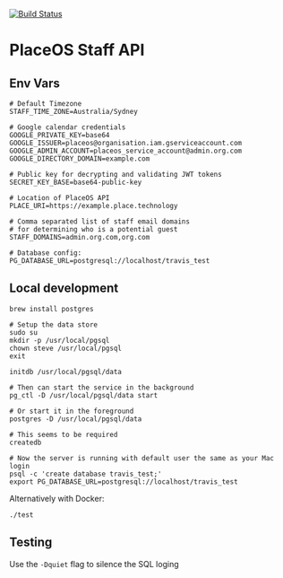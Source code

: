 [![Build Status](https://travis-ci.com/red-ant/staff-api.svg?token=RzVfSpK1WxvVvMdpTs99&branch=master)](https://travis-ci.com/red-ant/staff-api)

# PlaceOS Staff API

## Env Vars

```
# Default Timezone
STAFF_TIME_ZONE=Australia/Sydney

# Google calendar credentials
GOOGLE_PRIVATE_KEY=base64
GOOGLE_ISSUER=placeos@organisation.iam.gserviceaccount.com
GOOGLE_ADMIN_ACCOUNT=placeos_service_account@admin.org.com
GOOGLE_DIRECTORY_DOMAIN=example.com

# Public key for decrypting and validating JWT tokens
SECRET_KEY_BASE=base64-public-key

# Location of PlaceOS API
PLACE_URI=https://example.place.technology

# Comma separated list of staff email domains
# for determining who is a potential guest
STAFF_DOMAINS=admin.org.com,org.com

# Database config:
PG_DATABASE_URL=postgresql://localhost/travis_test
```

## Local development

```
brew install postgres

# Setup the data store
sudo su
mkdir -p /usr/local/pgsql
chown steve /usr/local/pgsql
exit

initdb /usr/local/pgsql/data

# Then can start the service in the background
pg_ctl -D /usr/local/pgsql/data start

# Or start it in the foreground
postgres -D /usr/local/pgsql/data

# This seems to be required
createdb

# Now the server is running with default user the same as your Mac login
psql -c 'create database travis_test;'
export PG_DATABASE_URL=postgresql://localhost/travis_test
```

Alternatively with Docker:

```
./test
```

## Testing

Use the `-Dquiet` flag to silence the SQL loging